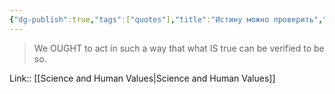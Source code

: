 ```yaml
---
{"dg-publish":true,"tags":["quotes"],"title":"Истину можно проверить","date":"2022-08-14T14:45:43+03:00","modified_at":"2022-08-17T09:11:30+03:00","permalink":"/quotes/202208141445/","dgHomeLink":false,"dgPassFrontmatter":true}
---
```



> We OUGHT to act in such a way that what IS true can be verified to be so.

Link:: [[Science and Human Values|Science and Human Values]]
